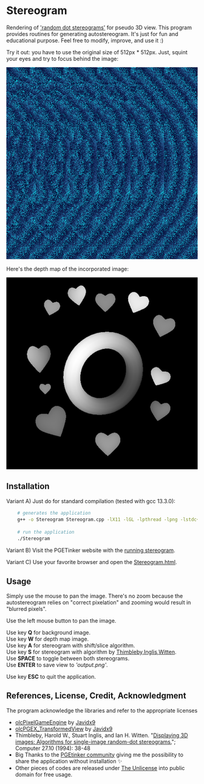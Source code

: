 # Stereogram

Rendering of ['random dot stereograms'](https://en.wikipedia.org/wiki/Autostereogram) for pseudo 3D view.
This program provides routines for generating autostereogram.
It's just for fun and educational purpose. Feel free to modify, improve, and use it :)

Try it out: you have to use the original size of 512px * 512px. Just, squint your eyes and try to focus behind the image:
 
![Autostereogram|512](https://raw.githubusercontent.com/Bondoki/Stereogram/refs/heads/assets/output.png)  

Here's the depth map of the incorporated image:  

![DepthMap|300](https://raw.githubusercontent.com/Bondoki/Stereogram/refs/heads/assets/DepthMap.png)
 
## Installation

Variant A) Just do for standard compilation (tested with gcc 13.3.0):

````sh
    # generates the application
    g++ -o Stereogram Stereogram.cpp -lX11 -lGL -lpthread -lpng -lstdc++fs -std=c++17 -Wno-narrowing

    # run the application
    ./Stereogram
````

Variant B) Visit the PGETinker website with the [running stereogram](https://pgetinker.com/s/1RbrBSpufLN).  

Variant C) Use your favorite browser and open the [Stereogram.html](https://raw.githubusercontent.com/Bondoki/Stereogram/refs/heads/main/Stereogram.html).


## Usage

Simply use the mouse to pan the image.
There's no zoom because the autostereogram relies on "correct pixelation"
and zooming would result in "blurred pixels".  
  
Use the left mouse button to pan the image.  
  
Use key **Q** for background image.  
Use key **W** for depth map image.  
Use key **A** for stereogram with shift/slice algorithm.  
Use key **S** for stereogram with algorithm by [Thimbleby,Inglis,Witten](https://hdl.handle.net/10289/9920).  
Use **SPACE** to toggle between both stereograms.  
Use **ENTER** to save view to *'output.png'*.  
  
Use key **ESC** to quit the application.  


## References, License, Credit, Acknowledgment
The program acknowledge the libraries and refer to the appropriate licenses
* [olcPixelGameEngine](https://github.com/OneLoneCoder/olcPixelGameEngine) by [Javidx9](https://github.com/OneLoneCoder)
* [olcPGEX_TransformedView](https://github.com/OneLoneCoder/olcPixelGameEngine/blob/master/extensions/olcPGEX_TransformedView.h) by [Javidx9](https://github.com/OneLoneCoder)
* Thimbleby, Harold W., Stuart Inglis, and Ian H. Witten. "[Displaying 3D images: Algorithms for single-image random-dot stereograms.](https://hdl.handle.net/10289/9920)"; Computer 27.10 (1994): 38-48
* Big Thanks to the [PGEtinker community](https://pgetinker.com/) giving me the possibility to share the application without installation ✨  
* Other pieces of codes are released under [The Unlicense](https://github.com/Bondoki/Stereogram/blob/main/LICENSE) into public domain for free usage.
